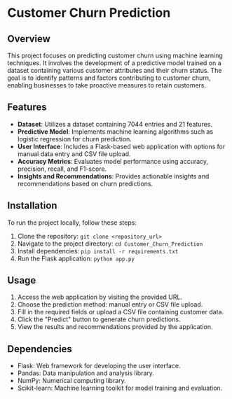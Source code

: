 # Customer Churn Prediction

## Overview
This project focuses on predicting customer churn using machine learning techniques. It involves the development of a predictive model trained on a dataset containing various customer attributes and their churn status. The goal is to identify patterns and factors contributing to customer churn, enabling businesses to take proactive measures to retain customers.

## Features
- **Dataset**: Utilizes a dataset containing 7044 entries and 21 features.
- **Predictive Model**: Implements machine learning algorithms such as logistic regression for churn prediction.
- **User Interface**: Includes a Flask-based web application with options for manual data entry and CSV file upload.
- **Accuracy Metrics**: Evaluates model performance using accuracy, precision, recall, and F1-score.
- **Insights and Recommendations**: Provides actionable insights and recommendations based on churn predictions.

## Installation
To run the project locally, follow these steps:
1. Clone the repository: `git clone <repository_url>`
2. Navigate to the project directory: `cd Customer_Churn_Prediction`
3. Install dependencies: `pip install -r requirements.txt`
4. Run the Flask application: `python app.py`

## Usage
1. Access the web application by visiting the provided URL.
2. Choose the prediction method: manual entry or CSV file upload.
3. Fill in the required fields or upload a CSV file containing customer data.
4. Click the "Predict" button to generate churn predictions.
5. View the results and recommendations provided by the application.

## Dependencies
- Flask: Web framework for developing the user interface.
- Pandas: Data manipulation and analysis library.
- NumPy: Numerical computing library.
- Scikit-learn: Machine learning toolkit for model training and evaluation.


